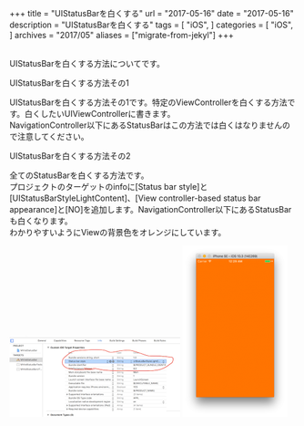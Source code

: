 +++
title = "UIStatusBarを白くする"
url = "2017-05-16"
date = "2017-05-16"
description = "UIStatusBarを白くする"
tags = [
    "iOS",
]
categories = [
    "iOS",
]
archives = "2017/05"
aliases = ["migrate-from-jekyl"]
+++

<br>
UIStatusBarを白くする方法についてです。  

UIStatusBarを白くする方法その1  

UIStatusBarを白くする方法その1です。特定のViewControllerを白くする方法です。白くしたいUIViewControllerに書きます。  
NavigationController以下にあるStatusBarはこの方法では白くはなりませんので注意してください。  

UIStatusBarを白くする方法その2

全てのStatusBarを白くする方法です。  
プロジェクトのターゲットのinfoに[Status bar style]と[UIStatusBarStyleLightContent]、[View controller-based status bar appearance]と[NO]を追加します。NavigationController以下にあるStatusBarも白くなります。  
 わかりやすいようにViewの背景色をオレンジにしています。  

 ![alt](1.png)
 ![alt](2.png)

<script src="https://gist.github.com/O-Junpei/3f485ae74f1144ec0147dd81c3d677cf.js"></script>
